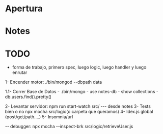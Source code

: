 # Apertura


# Notes

# TODO

- forma de trabajo, primero spec, luego logic, luego handler y luego enrutar

1- Encender motor: ./bin/mongod --dbpath data

1.1- Correr Base de Datos
    - ./bin/mongo
    - use notes-db
    - show collections
    - db.users.find().pretty()

2- Levantar servidor: npm run start-watch src/    --- desde notes
3- Tests bien o no npx mocha src/logic(o carpeta que queramos)
4- Idex.js global (post/get/path....)
5- Insomnia/url

-- debugger: npx mocha --inspect-brk src/logic/retrieveUser.js

